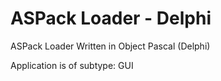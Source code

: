 # ASPack Loader - Delphi
ASPack Loader Written in Object Pascal (Delphi)

Application is of subtype: GUI
